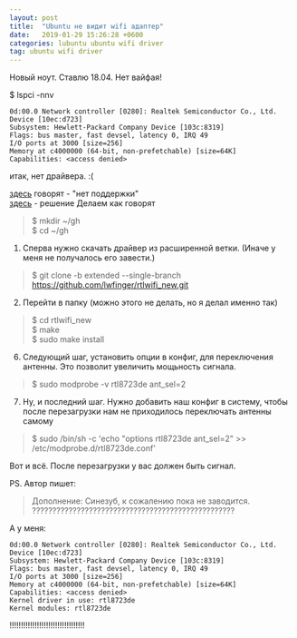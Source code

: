 ```yaml
---
layout: post
title:  "Ubuntu не видит wifi адаптер"
date:   2019-01-29 15:26:28 +0600
categories: lubuntu ubuntu wifi driver
tag: ubuntu wifi driver
---
```

Новый ноут. Ставлю 18.04. Нет вайфая!  

$ lspci -nnv

	0d:00.0 Network controller [0280]: Realtek Semiconductor Co., Ltd. Device [10ec:d723]
	Subsystem: Hewlett-Packard Company Device [103c:8319]
	Flags: bus master, fast devsel, latency 0, IRQ 49
	I/O ports at 3000 [size=256]
	Memory at c4000000 (64-bit, non-prefetchable) [size=64K]
	Capabilities: <access denied>

итак, нет драйвера. :(

[здесь](https://wireless.wiki.kernel.org/en/users/drivers)
говорят - "нет поддержки"  
[здесь](https://forum.ubuntu.ru/index.php?topic=298249.0) - решение
Делаем как говорят

>$ mkdir ~/gh  
>$ cd ~/gh

1. Сперва нужно скачать драйвер из расширенной ветки. (Иначе у меня не получалось его завести.)
>$ git clone -b extended --single-branch https://github.com/lwfinger/rtlwifi_new.git

2. Перейти в папку (можно этого не делать, но я делал именно так)
>$ cd rtlwifi_new  
>$ make  
>$ sudo make install  

6. Следующий шаг, установить опции в конфиг, для переключения антенны. Это позволит увеличить мощьность сигнала.
>$ sudo modprobe -v rtl8723de ant_sel=2

7. Ну, и последний шаг. Нужно добавить наш конфиг в систему, чтобы после перезагрузки нам не приходилось переключать антенны самому
>$ sudo /bin/sh -c 'echo "options rtl8723de ant_sel=2" >> /etc/modprobe.d/rtl8723de.conf'

Вот и всё. После перезагрузки у вас должен быть сигнал.

PS. Автор пишет:
>Дополнение: Синезуб, к сожалению пока не заводится.
>??????????????????????????????????????????????????

А у меня:

	0d:00.0 Network controller [0280]: Realtek Semiconductor Co., Ltd. Device [10ec:d723]
	Subsystem: Hewlett-Packard Company Device [103c:8319]
	Flags: bus master, fast devsel, latency 0, IRQ 49
	I/O ports at 3000 [size=256]
	Memory at c4000000 (64-bit, non-prefetchable) [size=64K]
	Capabilities: <access denied>
	Kernel driver in use: rtl8723de
	Kernel modules: rtl8723de
!!!!!!!!!!!!!!!!!!!!!!!!!!!!!!!!!
